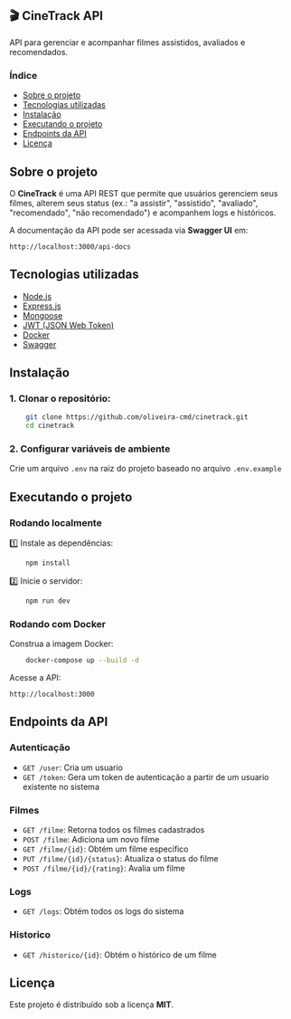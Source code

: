 ## 🎬 CineTrack API

API para gerenciar e acompanhar filmes assistidos, avaliados e recomendados.

### Índice

- [Sobre o projeto](#-sobre-o-projeto)
- [Tecnologias utilizadas](#-tecnologias-utilizadas)
- [ Instalação](#-instalação)
- [Executando o projeto](#-executando-o-projeto)
- [Endpoints da API](#-endpoints-da-api)
- [Licença](#-licença)

## Sobre o projeto

O **CineTrack** é uma API REST que permite que usuários gerenciem seus filmes, alterem seus status (ex.: "a assistir", "assistido", "avaliado", "recomendado", "não recomendado") e acompanhem logs e históricos.

A documentação da API pode ser acessada via **Swagger UI** em:

``` http://localhost:3000/api-docs ```

## Tecnologias utilizadas

- [Node.js](https://nodejs.org/)
- [Express.js](https://expressjs.com/)
- [Mongoose](https://mongoosejs.com/)
- [JWT (JSON Web Token)](https://jwt.io/)
- [Docker](https://www.docker.com/)
- [Swagger](https://swagger.io/)

## Instalação

### 1. Clonar o repositório:

```sh
    git clone https://github.com/oliveira-cmd/cinetrack.git
    cd cinetrack
```

### 2. Configurar variáveis de ambiente

Crie um arquivo `.env` na raiz do projeto baseado no arquivo `.env.example`

## Executando o projeto

### Rodando localmente

1️⃣ Instale as dependências:

```sh
    npm install
```

2️⃣ Inicie o servidor:

```sh
    npm run dev
```

### Rodando com Docker

Construa a imagem Docker:

```sh
    docker-compose up --build -d
```

Acesse a API:

``` http://localhost:3000 ```

## Endpoints da API

### Autenticação

- `GET /user`: Cria um usuario
- `GET /token`: Gera um token de autenticação a partir de um usuario existente no sistema

### Filmes

- `GET /filme`: Retorna todos os filmes cadastrados
- `POST /filme`: Adiciona um novo filme
- `GET /filme/{id}`: Obtém um filme específico
- `PUT /filme/{id}/{status}`: Atualiza o status do filme
- `POST /filme/{id}/{rating}`: Avalia um filme

### Logs

- `GET /logs`: Obtém todos os logs do sistema

### Historico

- `GET /historico/{id}`: Obtém o histórico de um filme

## Licença

Este projeto é distribuído sob a licença **MIT**.